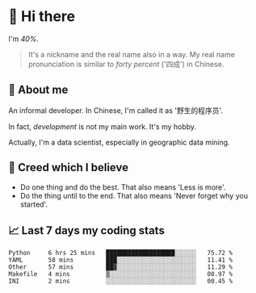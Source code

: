 # 👋 Hi there

I'm *40%*.

> It's a nickname and the real name also in a way.
> My real name pronunciation is similar to *forty percent* ('四成') in Chinese.

## :speech_balloon: About me

An informal developer. In Chinese, I'm called it as '野生的程序员'.

In fact, _development_ is not my main work. It's my hobby.

Actually, I'm a data scientist, especially in geographic data mining.

## :see_no_evil: Creed which I believe

- Do one thing and do the best. That also means 'Less is more'.
- Do the thing until to the end. That also means 'Never forget why you started'.

## :chart_with_upwards_trend: Last 7 days my coding stats

<!--START_SECTION:waka-->

```text
Python     6 hrs 25 mins   ███████████████████░░░░░░   75.72 %
YAML       58 mins         ███░░░░░░░░░░░░░░░░░░░░░░   11.41 %
Other      57 mins         ██▓░░░░░░░░░░░░░░░░░░░░░░   11.29 %
Makefile   4 mins          ▒░░░░░░░░░░░░░░░░░░░░░░░░   00.97 %
INI        2 mins          ░░░░░░░░░░░░░░░░░░░░░░░░░   00.45 %
```

<!--END_SECTION:waka-->
